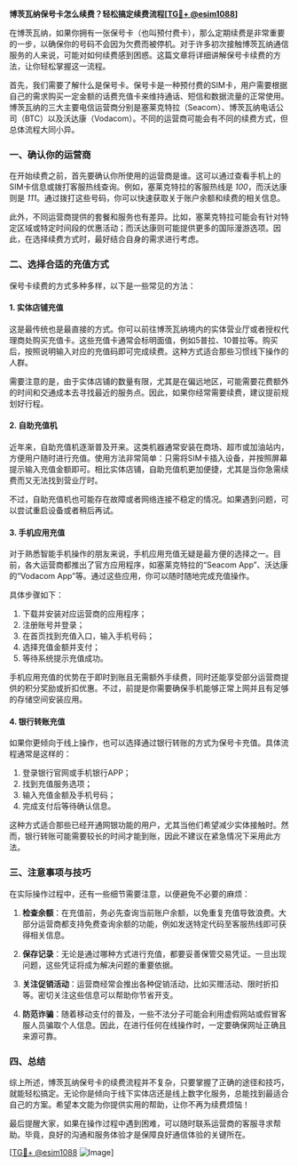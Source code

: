 **博茨瓦纳保号卡怎么续费？轻松搞定续费流程[[TG💪+ @esim1088](https://t.me/s/esim1088)]**

在博茨瓦纳，如果你拥有一张保号卡（也叫预付费卡），那么定期续费是非常重要的一步，以确保你的号码不会因为欠费而被停机。对于许多初次接触博茨瓦纳通信服务的人来说，可能对如何续费感到困惑。这篇文章将详细讲解保号卡续费的方法，让你轻松掌握这一流程。

首先，我们需要了解什么是保号卡。保号卡是一种预付费的SIM卡，用户需要根据自己的需求购买一定金额的话费充值卡来维持通话、短信和数据流量的正常使用。博茨瓦纳的三大主要电信运营商分别是塞莱克特拉（Seacom）、博茨瓦纳电话公司（BTC）以及沃达康（Vodacom）。不同的运营商可能会有不同的续费方式，但总体流程大同小异。

### **一、确认你的运营商**

在开始续费之前，首先要确认你所使用的运营商是谁。这可以通过查看手机上的SIM卡信息或拨打客服热线查询。例如，塞莱克特拉的客服热线是 *100*，而沃达康则是 *111*。通过拨打这些号码，你可以快速获取关于账户余额和续费的相关信息。

此外，不同运营商提供的套餐和服务也有差异。比如，塞莱克特拉可能会有针对特定区域或特定时间段的优惠活动；而沃达康则可能提供更多的国际漫游选项。因此，在选择续费方式时，最好结合自身的需求进行考虑。

### **二、选择合适的充值方式**

保号卡续费的方式多种多样，以下是一些常见的方法：

#### **1. 实体店铺充值**
这是最传统也是最直接的方式。你可以前往博茨瓦纳境内的实体营业厅或者授权代理商处购买充值卡。这些充值卡通常会标明面值，例如5普拉、10普拉等。购买后，按照说明输入对应的充值码即可完成续费。这种方式适合那些习惯线下操作的人群。

需要注意的是，由于实体店铺的数量有限，尤其是在偏远地区，可能需要花费额外的时间和交通成本去寻找最近的服务点。因此，如果你经常需要续费，建议提前规划好行程。

#### **2. 自助充值机**
近年来，自助充值机逐渐普及开来。这类机器通常安装在商场、超市或加油站内，方便用户随时进行充值。使用方法非常简单：只需将SIM卡插入设备，并按照屏幕提示输入充值金额即可。相比实体店铺，自助充值机更加便捷，尤其是当你急需续费而又无法找到营业厅时。

不过，自助充值机也可能存在故障或者网络连接不稳定的情况。如果遇到问题，可以尝试重启设备或者稍后再试。

#### **3. 手机应用充值**
对于熟悉智能手机操作的朋友来说，手机应用充值无疑是最方便的选择之一。目前，各大运营商都推出了官方应用程序，如塞莱克特拉的“Seacom App”、沃达康的“Vodacom App”等。通过这些应用，你可以随时随地完成充值操作。

具体步骤如下：
1. 下载并安装对应运营商的应用程序；
2. 注册账号并登录；
3. 在首页找到充值入口，输入手机号码；
4. 选择充值金额并支付；
5. 等待系统提示充值成功。

手机应用充值的优势在于即时到账且无需额外手续费，同时还能享受部分运营商提供的积分奖励或折扣优惠。不过，前提是你需要确保手机能够正常上网并且有足够的存储空间安装应用。

#### **4. 银行转账充值**
如果你更倾向于线上操作，也可以选择通过银行转账的方式为保号卡充值。具体流程通常是这样的：
1. 登录银行官网或手机银行APP；
2. 找到充值服务选项；
3. 输入充值金额及手机号码；
4. 完成支付后等待确认信息。

这种方式适合那些已经开通网银功能的用户，尤其当他们希望减少实体接触时。然而，银行转账可能需要较长的时间才能到账，因此不建议在紧急情况下采用此方法。

### **三、注意事项与技巧**

在实际操作过程中，还有一些细节需要注意，以便避免不必要的麻烦：

1. **检查余额**：在充值前，务必先查询当前账户余额，以免重复充值导致浪费。大部分运营商都支持免费查询余额的功能，例如发送特定代码至客服热线即可获得相关信息。
   
2. **保存记录**：无论是通过哪种方式进行充值，都要妥善保管交易凭证。一旦出现问题，这些凭证将成为解决问题的重要依据。

3. **关注促销活动**：运营商经常会推出各种促销活动，比如买赠活动、限时折扣等。密切关注这些信息可以帮助你节省开支。

4. **防范诈骗**：随着移动支付的普及，一些不法分子可能会利用虚假网站或假冒客服人员骗取个人信息。因此，在进行任何在线操作时，一定要确保网址正确且来源可靠。

### **四、总结**

综上所述，博茨瓦纳保号卡的续费流程并不复杂，只要掌握了正确的途径和技巧，就能轻松搞定。无论你是倾向于线下实体店还是线上数字化服务，总能找到最适合自己的方案。希望本文能为你提供实用的帮助，让你不再为续费烦恼！

最后提醒大家，如果在操作过程中遇到困难，可以随时联系运营商的客服寻求帮助。毕竟，良好的沟通和服务体验才是保障良好通信体验的关键所在。

[[TG💪+ @esim1088](https://t.me/s/esim1088) ![Image](https://i.postimg.cc/4NQfJmqS/Snipaste-2025-05-13-00-14-12.png)]